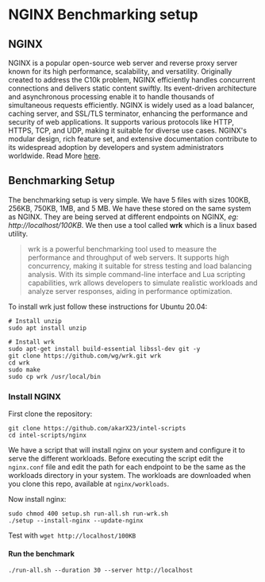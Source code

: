# NGINX Benchmarking setup
## NGINX
NGINX is a popular open-source web server and reverse proxy server known for its high performance, scalability, and versatility. Originally created to address the C10k problem, NGINX efficiently handles concurrent connections and delivers static content swiftly. Its event-driven architecture and asynchronous processing enable it to handle thousands of simultaneous requests efficiently. NGINX is widely used as a load balancer, caching server, and SSL/TLS terminator, enhancing the performance and security of web applications. It supports various protocols like HTTP, HTTPS, TCP, and UDP, making it suitable for diverse use cases. NGINX's modular design, rich feature set, and extensive documentation contribute to its widespread adoption by developers and system administrators worldwide. Read More [here](https://www.freecodecamp.org/news/an-introduction-to-nginx-for-developers-62179b6a458f/).
## Benchmarking  Setup
The benchmarking setup is very simple. We have 5 files with sizes 100KB, 256KB, 750KB, 1MB, and 5 MB. We have these stored on the same system as NGINX. They are being served at different endpoints on NGINX, *eg: http://localhost/100KB*. We then use a tool called **wrk** which is a linux based utility. 
> wrk is a powerful benchmarking tool used to measure the performance and throughput of web servers. It supports high concurrency, making it suitable for stress testing and load balancing analysis. With its simple command-line interface and Lua scripting capabilities, wrk allows developers to simulate realistic workloads and analyze server responses, aiding in performance optimization.

To install wrk just follow these instructions for Ubuntu 20.04:
```
# Install unzip
sudo apt install unzip

# Install wrk
sudo apt-get install build-essential libssl-dev git -y
git clone https://github.com/wg/wrk.git wrk 
cd wrk 
sudo make
sudo cp wrk /usr/local/bin 
```
### Install NGINX
First clone the repository:
```
git clone https://github.com/akarX23/intel-scripts
cd intel-scripts/nginx
```

We have a script that will install nginx on your system and configure it to serve the different workloads. Before executing the script edit the `nginx.conf` file and edit the path for each endpoint to be the same as the workloads directory in your system. The workloads are downloaded when you clone this repo, available at `nginx/workloads`.

Now install nginx:
```
sudo chmod 400 setup.sh run-all.sh run-wrk.sh
./setup --install-nginx --update-nginx
```

Test with `wget http://localhost/100KB`
#### Run the benchmark
```
./run-all.sh --duration 30 --server http://localhost
```
